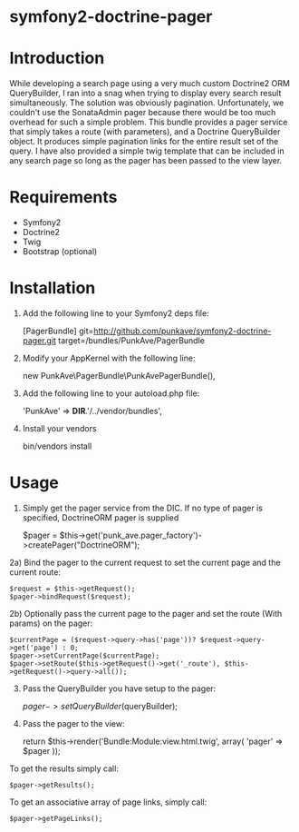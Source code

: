 symfony2-doctrine-pager
=======================

Introduction
============

While developing a search page using a very much custom Doctrine2 ORM QueryBuilder, I ran into a snag when trying to display every search result simultaneously. The solution was obviously pagination. Unfortunately, we couldn't use the SonataAdmin pager because there would be too much overhead for such a simple problem. This bundle provides a pager service that simply takes a route (with parameters), and a Doctrine QueryBuilder object. It produces simple pagination links for the entire result set of the query. I have also provided a simple twig template that can be included in any search page so long as the pager has been passed to the view layer.

Requirements
============

* Symfony2
* Doctrine2
* Twig
* Bootstrap (optional)

Installation
============

1) Add the following line to your Symfony2 deps file:
    
    [PagerBundle]
        git=http://github.com/punkave/symfony2-doctrine-pager.git
        target=/bundles/PunkAve/PagerBundle

2) Modify your AppKernel with the following line:

    new PunkAve\PagerBundle\PunkAvePagerBundle(),

3) Add the following line to your autoload.php file:

    'PunkAve' => __DIR__.'/../vendor/bundles',

4) Install your vendors

    bin/vendors install

Usage
=====

1) Simply get the pager service from the DIC. If no type of pager is specified, DoctrineORM pager is supplied

	$pager = $this->get('punk_ave.pager_factory')->createPager("DoctrineORM");

2a) Bind the pager to the current request to set the current page and the current route:

    $request = $this->getRequest();
    $pager->bindRequest($request);

2b) Optionally pass the current page to the pager and set the route (With params) on the pager:

	$currentPage = ($request->query->has('page'))? $request->query->get('page') : 0;
    $pager->setCurrentPage($currentPage);
    $pager->setRoute($this->getRequest()->get('_route'), $this->getRequest()->query->all());

3) Pass the QueryBuilder you have setup to the pager:

	$pager->setQueryBuilder($queryBuilder);

4) Pass the pager to the view:

	return $this->render('Bundle:Module:view.html.twig', array(
            'pager' => $pager
        ));

To get the results simply call:

	$pager->getResults();

To get an associative array of page links, simply call:

	$pager->getPageLinks();

